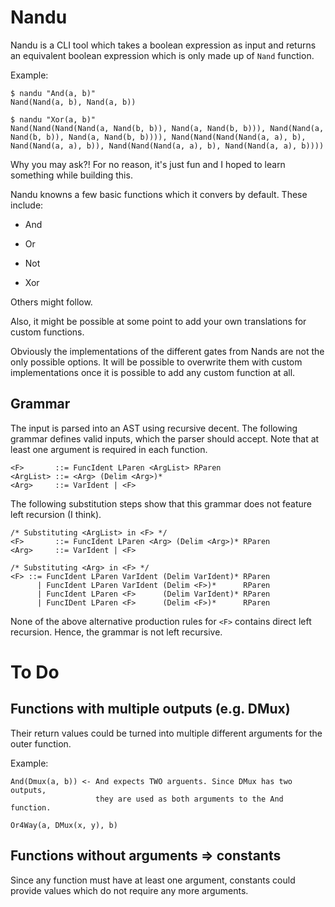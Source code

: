 # Nandu

Nandu is a CLI tool which takes a boolean expression
as input and returns an equivalent boolean expression
which is only made up of `Nand` function.

Example:

```shell
$ nandu "And(a, b)"
Nand(Nand(a, b), Nand(a, b))
```

```shell
$ nandu "Xor(a, b)"
Nand(Nand(Nand(Nand(a, Nand(b, b)), Nand(a, Nand(b, b))), Nand(Nand(a, Nand(b, b)), Nand(a, Nand(b, b)))), Nand(Nand(Nand(Nand(a, a), b), Nand(Nand(a, a), b)), Nand(Nand(Nand(a, a), b), Nand(Nand(a, a), b))))
```

Why you may ask?! For no reason, it's just fun and I hoped to learn something while building this.

Nandu knowns a few basic functions which it convers by default. These include:

  - And

  - Or

  - Not

  - Xor

Others might follow.

Also, it might be possible at some point to add your own translations for custom functions.

Obviously the implementations of the different gates from Nands are not the only
possible options. It will be possible to overwrite them with custom implementations
once it is possible to add any custom function at all.

## Grammar

The input is parsed into an AST using recursive decent.
The following grammar defines valid inputs, which the
parser should accept. Note that at least one argument is
required in each function.

```ebnf
<F>       ::= FuncIdent LParen <ArgList> RParen
<ArgList> ::= <Arg> (Delim <Arg>)*
<Arg>     ::= VarIdent | <F>
```

The following substitution steps show that this grammar
does not feature left recursion (I think).

```ebnf
/* Substituting <ArgList> in <F> */
<F>       ::= FuncIdent LParen <Arg> (Delim <Arg>)* RParen
<Arg>     ::= VarIdent | <F>
```

```ebnf
/* Substituting <Arg> in <F> */
<F> ::= FuncIdent LParen VarIdent (Delim VarIdent)* RParen
      | FuncIdent LParen VarIdent (Delim <F>)*      RParen
      | FuncIdent LParen <F>      (Delim VarIdent)* RParen
      | FuncIDent LParen <F>      (Delim <F>)*      RParen
```

None of the above alternative production rules for `<F>`
contains direct left recursion. Hence, the grammar is 
not left recursive.

# To Do

## Functions with multiple outputs (e.g. DMux)

Their return values could be turned into multiple different
arguments for the outer function.

Example:

```plain
And(Dmux(a, b)) <- And expects TWO arguents. Since DMux has two outputs,
                   they are used as both arguments to the And function.

Or4Way(a, DMux(x, y), b)
```

## Functions without arguments ⇒ constants

Since any function must have at least one argument,
constants could provide values which do not require
any more arguments.
